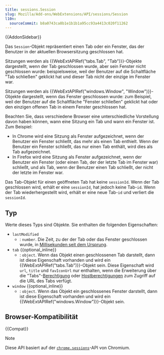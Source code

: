 ```yaml
---
title: sessions.Session
slug: Mozilla/Add-ons/WebExtensions/API/sessions/Session
l10n:
  sourceCommit: b8a0743ca8b1e1b1b1a95cc93a4413c020f11262
---
```


{{AddonSidebar}}

Das `Session`-Objekt repräsentiert einen Tab oder ein Fenster, das der Benutzer in der aktuellen Browsersitzung geschlossen hat.

Sitzungen werden als {{WebExtAPIRef("tabs.Tab", "Tab")}}-Objekte dargestellt, wenn der Tab geschlossen wurde, aber sein Fenster nicht geschlossen wurde: beispielsweise, weil der Benutzer auf die Schaltfläche "Tab schließen" geklickt hat und dieser Tab nicht der einzige im Fenster war.

Sitzungen werden als {{WebExtAPIRef("windows.Window", "Window")}}-Objekte dargestellt, wenn das Fenster geschlossen wurde: zum Beispiel, weil der Benutzer auf die Schaltfläche "Fenster schließen" geklickt hat oder den einzigen offenen Tab in einem Fenster geschlossen hat.

Beachten Sie, dass verschiedene Browser eine unterschiedliche Vorstellung davon haben können, wann eine Sitzung ein Tab und wann ein Fenster ist. Zum Beispiel:

- In Chrome wird eine Sitzung als Fenster aufgezeichnet, wenn der Benutzer ein Fenster schließt, das mehr als einen Tab enthielt. Wenn der Benutzer ein Fenster schließt, das nur einen Tab enthält, wird dies als Tab aufgezeichnet.
- In Firefox wird eine Sitzung als Fenster aufgezeichnet, wenn der Benutzer ein Fenster (oder einen Tab, der der letzte Tab im Fenster war) schließt, und als Tab, wenn der Benutzer einen Tab schließt, der nicht der letzte im Fenster war.

Das Tab-Objekt für einen geöffneten Tab hat keine `sessionId`. Wenn der Tab geschlossen wird, erhält er eine `sessionId`, hat jedoch keine Tab-`id`. Wenn der Tab wiederhergestellt wird, erhält er eine neue Tab-`id` und verliert die `sessionId`.

## Typ

Werte dieses Typs sind Objekte. Sie enthalten die folgenden Eigenschaften:

- `lastModified`
  - : `number`. Die Zeit, zu der der Tab oder das Fenster geschlossen wurde, in [Millisekunden seit dem Ursprung](https://en.wikipedia.org/wiki/Unix_time).
- `tab` {{optional_inline}}
  - : `object`. Wenn das Objekt einen geschlossenen Tab darstellt, dann ist diese Eigenschaft vorhanden und wird ein {{WebExtAPIRef("tabs.Tab")}}-Objekt sein. Diese Eigenschaft wird `url`, `title` und `favIconUrl` nur enthalten, wenn die Erweiterung über die "Tabs"-[Berechtigung](/de/docs/Mozilla/Add-ons/WebExtensions/manifest.json/permissions) oder [Hostberechtigungen](/de/docs/Mozilla/Add-ons/WebExtensions/manifest.json/permissions#host_permissions) zum Zugriff auf die URL des Tabs verfügt.
- `window` {{optional_inline}}
  - : `object`. Wenn das Objekt ein geschlossenes Fenster darstellt, dann ist diese Eigenschaft vorhanden und wird ein {{WebExtAPIRef("windows.Window")}}-Objekt sein.

## Browser-Kompatibilität

{{Compat}}

> [!NOTE]
> Diese API basiert auf der [`chrome.sessions`](https://developer.chrome.com/docs/extensions/reference/api/sessions)-API von Chromium.
